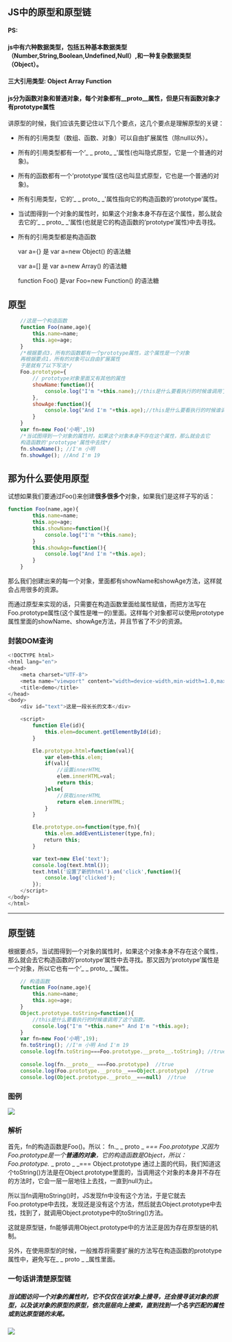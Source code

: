 

## JS中的原型和原型链

####  PS:

####  js中有六种数据类型，包括五种基本数据类型（Number,String,Boolean,Undefined,Null）,和一种复杂数据类型（Object）。

#### 三大引用类型: Object Array Function 

#### js分为**函数对**象和**普通对象**，每个对象都有__proto__属性，但是只有函数对象才有prototype属性

讲原型的时候，我们应该先要记住以下几个要点，这几个要点是理解原型的关键：

- 所有的引用类型（数组、函数、对象）可以自由扩展属性（除null以外）。

- 所有的引用类型都有一个’_ _ proto_ _'属性(也叫隐式原型，它是一个普通的对象)。

- 所有的函数都有一个’prototype’属性(这也叫显式原型，它也是一个普通的对象)。

- 所有引用类型，它的’_ _ proto_ _'属性指向它的构造函数的’prototype’属性。

- 当试图得到一个对象的属性时，如果这个对象本身不存在这个属性，那么就会去它的’_ _ proto_ _'属性(也就是它的构造函数的’prototype’属性)中去寻找。

- 所有的引用类型都是构造函数

  var a={}  是 var a=new Object() 的语法糖

  var a=[] 是 var a=new Array() 的语法糖

  function Foo()  是var Foo=new Function() 的语法糖

## 原型

```js
	//这是一个构造函数
	function Foo(name,age){
		this.name=name;
		this.age=age;
	}
	/*根据要点3，所有的函数都有一个prototype属性，这个属性是一个对象
	再根据要点1，所有的对象可以自由扩展属性
	于是就有了以下写法*/
	Foo.prototype={
		// prototype对象里面又有其他的属性
		showName:function(){
			console.log("I'm "+this.name);//this是什么要看执行的时候谁调用了这个函数
		},
		showAge:function(){
			console.log("And I'm "+this.age);//this是什么要看执行的时候谁调用了这个函数
		}
	}
	var fn=new Foo('小明',19)
	/*当试图得到一个对象的属性时，如果这个对象本身不存在这个属性，那么就会去它
	构造函数的'prototype'属性中去找*/
	fn.showName(); //I'm 小明
	fn.showAge(); //And I'm 19
```
## 那为什么要使用原型

试想如果我们要通过Foo()来创建**很多很多个**对象，如果我们是这样子写的话：

```js
function Foo(name,age){
		this.name=name;
		this.age=age;
		this.showName=function(){
			console.log("I'm "+this.name);
		}
		this.showAge=function(){
			console.log("And I'm "+this.age);
		}
	}
```
那么我们创建出来的每一个对象，里面都有showName和showAge方法，这样就会占用很多的资源。

而通过原型来实现的话，只需要在构造函数里面给属性赋值，而把方法写在Foo.prototype属性(这个属性是唯一的)里面。这样每个对象都可以使用prototype属性里面的showName、showAge方法，并且节省了不少的资源。

### 封装DOM查询

```js
<!DOCTYPE html>
<html lang="en">
<head>
    <meta charset="UTF-8">
    <meta name="viewport" content="width=device-width,min-width=1.0,max-width=1.0,initial-scale=1.0,user-scalable=no">
    <title>demo</title>
</head>
<body>
    <div id="text">这是一段长长的文本</div>

    <script>
        function Ele(id){
            this.elem=document.getElementById(id);
        }

        Ele.prototype.html=function(val){
            var elem=this.elem;
            if(val){
                //设置innerHTML
                elem.innerHTML=val;
                return this;
            }else{
                //获取innerHTML
                return elem.innerHTML;
            }
        }

        Ele.prototype.on=function(type,fn){
            this.elem.addEventListener(type,fn);
　　　　　　　return this;
        }

        var text=new Ele('text');
        console.log(text.html());
        text.html('设置了新的html').on('click',function(){
            console.log('clicked');
        });
    </script>
</body>
</html>
```



----



## 原型链

根据要点5，当试图得到一个对象的属性时，如果这个对象本身不存在这个属性，那么就会去它构造函数的’prototype’属性中去寻找。那又因为’prototype’属性是一个对象，所以它也有一个’_ _ proto_ _'属性。

```js
	// 构造函数
	function Foo(name,age){
	 	this.name=name;
	 	this.age=age;
	}
	Object.prototype.toString=function(){
		//this是什么要看执行的时候谁调用了这个函数。
		console.log("I'm "+this.name+" And I'm "+this.age);
	}
	var fn=new Foo('小明',19);
	fn.toString(); //I'm 小明 And I'm 19
	console.log(fn.toString===Foo.prototype.__proto__.toString); //true
	
	console.log(fn.__proto__ ===Foo.prototype)  //true
	console.log(Foo.prototype.__proto__===Object.prototype)  //true
	console.log(Object.prototype.__proto__===null)  //true
```
### 图例

![](https://img-blog.csdn.net/20180909114030465?watermark/2/text/aHR0cHM6Ly9ibG9nLmNzZG4ubmV0L3FxXzM2OTk2Mjcx/font/5a6L5L2T/fontsize/400/fill/I0JBQkFCMA==/dissolve/70)

### 解析

首先，fn的构造函数是Foo()。所以：
fn._ _ proto _ _=== Foo.prototype
又因为Foo.prototype是一个**普通的对象**，它的构造函数是Object，所以：
Foo.prototype._ _ proto _ _=== Object.prototype
通过上面的代码，我们知道这个toString()方法是在Object.prototype里面的，当调用这个对象的本身并不存在的方法时，它会一层一层地往上去找，一直到null为止。



所以当fn调用toString()时，JS发现fn中没有这个方法，于是它就去Foo.prototype中去找，发现还是没有这个方法，然后就去Object.prototype中去找，找到了，就调用Object.prototype中的toString()方法。



这就是原型链，fn能够调用Object.prototype中的方法正是因为存在原型链的机制。



另外，在使用原型的时候，一般推荐将需要扩展的方法写在构造函数的prototype属性中，避免写在_ _ proto _ _属性里面。

### 一句话讲清楚原型链

##### 当试图访问一个对象的属性时，它不仅仅在该对象上搜寻，还会搜寻该对象的原型，以及该对象的原型的原型，依次层层向上搜索，直到找到一个名字匹配的属性或到达原型链的末尾。

![](https://user-gold-cdn.xitu.io/2020/4/21/1719d5061a3d5f66?imageslim)

